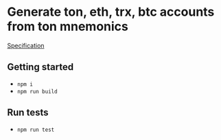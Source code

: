 # Generate ton, eth, trx, btc accounts from ton mnemonics

[Specification](SPECIFICATION.md)

## Getting started
- `npm i`
- `npm run build`

## Run tests
- `npm run test`
